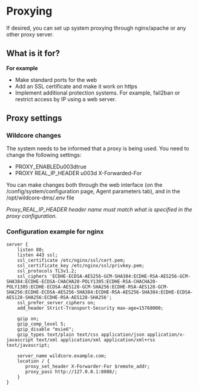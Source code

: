 # Proxying
If desired, you can set up system proxying through nginx/apache or any other proxy server.

## What is it for?
**For example**

* Make standard ports for the web
* Add an SSL certificate and make it work on https
* Implement additional protection systems. For example, fail2ban or restrict access by IP using a web server.

## Proxy settings
### Wildcore changes
The system needs to be informed that a proxy is being used.
You need to change the following settings:

* PROXY_ENABLEDu003dtrue
* PROXY REAL_IP_HEADER u003d X-Forwarded-For

You can make changes both through the web interface (on the /config/system/configuration page, Agent parameters tab), and in the /opt/wildcore-dms/.env file

_Proxy_REAL_IP_HEADER header name must match what is specified in the proxy configuration._



### Configuration example for nginx
``` 
server {
    listen 80;
    listen 443 ssl;
    ssl_certificate /etc/nginx/ssl/cert.pem;
    ssl_certificate_key /etc/nginx/ssl/privkey.pem;
    ssl_protocols TLSv1.2;
    ssl_ciphers 'ECDHE-ECDSA-AES256-GCM-SHA384:ECDHE-RSA-AES256-GCM-SHA384:ECDHE-ECDSA-CHACHA20-POLY1305:ECDHE-RSA-CHACHA20-POLY1305:ECDHE-ECDSA-AES128-GCM-SHA256:ECDHE-RSA-AES128-GCM-SHA256:ECDHE-ECDSA-AES256-SHA384:ECDHE-RSA-AES256-SHA384:ECDHE-ECDSA-AES128-SHA256:ECDHE-RSA-AES128-SHA256';
    ssl_prefer_server_ciphers on;
    add_header Strict-Transport-Security max-age=15768000;

    gzip on;
    gzip_comp_level 5;
    gzip_disable "msie6";
    gzip_types text/plain text/css application/json application/x-javascript text/xml application/xml application/xml+rss text/javascript;

    server_name wildcore.example.com;
    location / {
       proxy_set_header X-Forwarder-For $remote_addr;
       proxy_pass http://127.0.0.1:8088/;
    }
}
```


